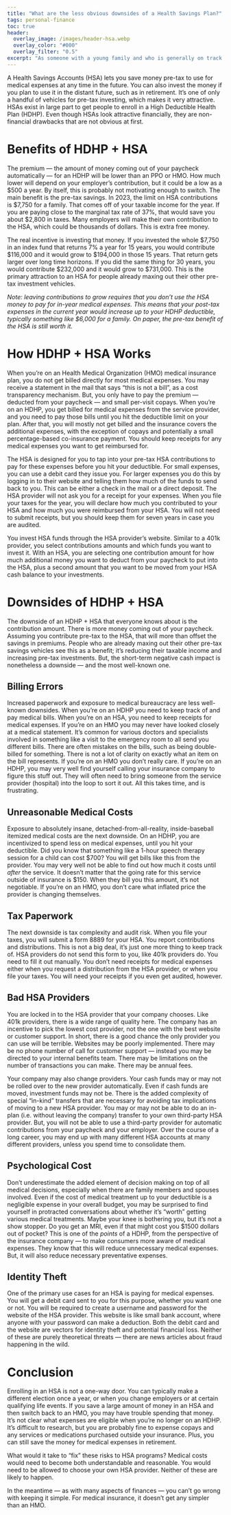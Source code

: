 ```yaml
---
title: "What are the less obvious downsides of a Health Savings Plan?"
tags: personal-finance
toc: true
header:
  overlay_image: /images/header-hsa.webp
  overlay_color: "#000"
  overlay_filter: "0.5"
excerpt: "As someone with a young family and who is generally on track for retirement savings, I switched to an HSA and HDHP for two years, but then switched back"
---
```


A Health Savings Accounts (HSA) lets you save money pre-tax to use for medical expenses at any time in the future. You can also invest the money if you plan to use it in the distant future, such as in retirement. It’s one of only a handful of vehicles for pre-tax investing, which makes it very attractive. HSAs exist in large part to get people to enroll in a High Deductible Health Plan (HDHP). Even though HSAs look attractive financially, they are non-financial drawbacks that are not obvious at first. 

# Benefits of HDHP + HSA

The premium — the amount of money coming out of your paycheck automatically — for an HDHP will be lower than an PPO or HMO. How much lower will depend on your employer’s contribution, but it could be a low as a $500 a year. By itself, this is probably not motivating enough to switch. The main benefit is the pre-tax savings. In 2023, the limit on HSA contributions is $7,750 for a family. That comes off of your taxable income for the year. If you are paying close to the marginal tax rate of 37%, that would save you about $2,800 in taxes. Many employers will make their own contribution to the HSA, which could be thousands of dollars. This is extra free money.

The real incentive is investing that money. If you invested the whole $7,750 in an index fund that returns 7% a year for 15 years, you would contribute $116,000 and it would grow to $194,000 in those 15 years. That return gets larger over long time horizons. If you did the same thing for 30 years, you would contribute $232,000 and it would grow to $731,000. This is the primary attraction to an HSA for people already maxing out their other pre-tax investment vehicles.

*Note: leaving contributions to grow requires that you don’t use the HSA money to pay for in-year medical expenses. This means that your post-tax expenses in the current year would increase up to your HDHP deductible, typically something like $6,000 for a family. On paper, the pre-tax benefit of the HSA is still worth it.* 

# How HDHP + HSA Works 

When you’re on an Health Medical Organization (HMO) medical insurance plan, you do not get billed directly for most medical expenses. You may receive a statement in the mail that says “this is not a bill”, as a cost transparency mechanism. But, you only have to pay the premium — deducted from your paycheck — and small per-visit copays. When you’re on an HDHP, you get billed for medical expenses from the service provider, and you need to pay those bills until you hit the deductible limit on your plan. After that, you will mostly not get billed and the insurance covers the additional expenses, with the exception of copays and potentially a small percentage-based co-insurance payment. You should keep receipts for any medical expenses you want to get reimbursed for. 

The HSA is designed for you to tap into your pre-tax HSA contributions to pay for these expenses before you hit your deductible. For small expenses, you can use a debit card they issue you. For larger expenses you do this by logging in to their website and telling them how much of the funds to send back to you. This can be either a check in the mail or a direct deposit. The HSA provider will not ask you for a receipt for your expenses. When you file your taxes for the year, you will declare how much you contributed to your HSA and how much you were reimbursed from your HSA. You will not need to submit receipts, but you should keep them for seven years in case you are audited. 

You invest HSA funds through the HSA provider’s website. Similar to a 401k provider, you select contributions amounts and which funds you want to invest it. With an HSA, you are selecting one contribution amount for how much additional money you want to deduct from your paycheck to put into the HSA, plus a second amount that you want to be moved from your HSA cash balance to your investments. 

# Downsides of HDHP + HSA 

The downside of an HDHP + HSA that everyone knows about is the contribution amount. There is more money coming out of your paycheck. Assuming you contribute pre-tax to the HSA, that will more than offset the savings in premiums. People who are already maxing out their other pre-tax savings vehicles see this as a benefit; it’s reducing their taxable income and increasing pre-tax investments. But, the short-term negative cash impact is nonetheless a downside — and the most well-known one. 

## Billing Errors

Increased paperwork and exposure to medical bureaucracy are less well-known downsides. When you’re on an HDHP you need to keep track of and pay medical bills. When you’re on an HSA, you need to keep receipts for medical expenses. If you’re on an HMO you may never have looked closely at a medical statement. It’s common for various doctors and specialists involved in something like a visit to the emergency room to all send you different bills. There are often mistakes on the bills, such as being double-billed for something. There is not a lot of clarity on exactly what an item on the bill represents. If you’re on an HMO you don’t really care. If you’re on an HDHP, you may very well find yourself calling your insurance company to figure this stuff out. They will often need to bring someone from the service provider (hospital) into the loop to sort it 
out. All this takes time, and is frustrating. 

## Unreasonable Medical Costs 

Exposure to absolutely insane, detached-from-all-reality, inside-baseball itemized medical costs are the next downside. On an HDHP, you are incentivized to spend less on medical expenses, until you hit your deductible. Did you know that something like a 1-hour speech therapy session for a child can cost $700? You will get bills like this from the provider. You may very well not be able to find out how much it costs until *after* the service. It doesn’t matter that the going rate for this service outside of insurance is $150. When they bill you this amount, it’s not negotiable. If you’re on an HMO, you don’t care what inflated price the provider is changing themselves. 

## Tax Paperwork

The next downside is tax complexity and audit risk. When you file your taxes, you will submit a form 8889 for your HSA. You report contributions and distributions. This is not a big deal, it’s just one more thing to keep track of. HSA providers do not send this form to you, like 401k providers do. You need to fill it out manually. You don’t need receipts for medical expenses either when you request a distribution from the HSA provider, or when you file your taxes. You will need your receipts if you even get audited, however. 

## Bad HSA Providers

You are locked in to the HSA provider that your company chooses. Like 401k providers, there is a wide range of quality here. The company has an incentive to pick the lowest cost provider, not the one with the best website or customer support. In short, there is a good chance the only provider you can use will be terrible. Websites may be poorly implemented. There may be no phone number of call for customer support — instead you may be directed to your internal benefits team. There may be limitations on the number of transactions you can make. There may be annual fees. 

Your company may also change providers. Your cash funds may or may not be rolled over to the new provider automatically. Even if cash funds are moved, investment funds may not be. There is the added complexity of special “in-kind” transfers that are necessary for avoiding tax implications of moving to a new HSA provider. You may or may not be able to do an in-plan (i.e. without leaving the company) transfer to your own third-party HSA provider. But, you will not be able to use a third-party provider for automatic contributions from your paycheck and your employer. Over the course of a long career, you may end up with many different HSA accounts at many different providers, unless you spend time to consolidate them. 

## Psychological Cost

Don’t underestimate the added element of decision making on top of all medical decisions, especially when there are family members and spouses involved. Even if the cost of medical treatment up to your deductible is a negligible expense in your overall budget, you may be surprised to find yourself in protracted conversations about whether it’s “worth” getting various medical treatments. Maybe your knee is bothering you, but it’s not a show stopper. Do you get an MRI, even if that might cost you $1500 dollars out of pocket? This is one of the *points* of a HDHP, from the perspective of the insurance company — to make consumers more aware of medical expenses. They know that this will reduce unnecessary medical expenses. But, it will also reduce necessary preventative expenses. 

## Identity Theft

One of the primary use cases for an HSA is paying for medical expenses. You will get a debit card sent to you for this purpose, whether you want one or not. You will be required to create a username and password for the website of the HSA provider. This website is like small bank account, where anyone with your password can make a deduction. Both the debit card and the website are vectors for identity theft and potential financial loss. Neither of these are purely theoretical threats — there are news articles about fraud happening in the wild. 

# Conclusion 

Enrolling in an HSA is not a one-way door. You can typically make a different election once a year, or when you change employers or at certain qualifying life events. If you save a large amount of money in an HSA and then switch back to an HMO, you may have trouble spending that money. It’s not clear what expenses are eligible when you’re no longer on an HDHP. It’s difficult to research, but you are probably fine to expense copays and any services or medications purchased outside your insurance. Plus, you can still save the money for medical expenses in retirement. 

What would it take to “fix” these risks to HSA programs? Medical costs would need to become both understandable and reasonable. You would need to be allowed to choose your own HSA provider. Neither of these are likely to happen. 

In the meantime — as with many aspects of finances — you can’t go wrong with keeping it simple. For medical insurance, it doesn’t get any simpler than an HMO. 

